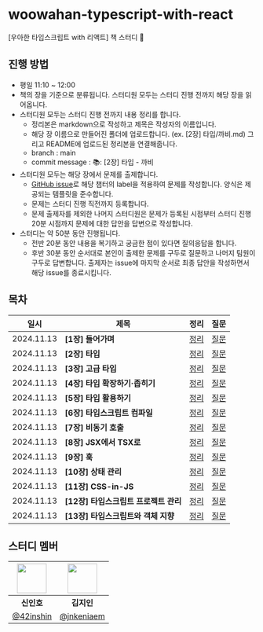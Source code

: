 # woowahan-typescript-with-react

[우아한 타입스크립트 with 리액트] 책 스터디 🚀

## 진행 방법

<div align="left">

- 평일 11:10 ~ 12:00
- 책의 장을 기준으로 분류됩니다. 스터디원 모두는 스터디 진행 전까지 해당 장을 읽어옵니다.
- 스터디원 모두는 스터디 진행 전까지 내용 정리를 합니다.
  - 정리본은 markdown으로 작성하고 제목은 작성자의 이름입니다.
  - 해당 장 이름으로 만들어진 폴더에 업로드합니다. (ex. [2장] 타입/까비.md) 그리고 README에 업로드된 정리본을 연결해줍니다.
  - branch : main
  - commit message : 📚: [2장] 타입 - 까비
- 스터디원 모두는 해당 장에서 문제를 출제합니다.
  - [GitHub issue](https://github.com/Frontend-Gang-Study/woowahan-typescript-with-react/issues)로 해당 챕터의 label을 적용하여 문제를 작성합니다. 양식은 제공되는 템플릿을 준수합니다.
  - 문제는 스터디 진행 직전까지 등록합니다.
  - 문제 출제자를 제외한 나머지 스터디원은 문제가 등록된 시점부터 스터디 진행 20분 시점까지 문제에 대한 답안을 답변으로 작성합니다.
- 스터디는 약 50분 동안 진행됩니다.
  - 전반 20분 동안 내용을 복기하고 궁금한 점이 있다면 질의응답을 합니다.
  - 후반 30분 동안 순서대로 본인이 출제한 문제를 구두로 질문하고 나머지 팀원이 구두로 답변합니다. 출제자는 issue에 마지막 순서로 최종 답안을 작성하면서 해당 issue를 종료시킵니다.


## 목차

| 일시       | 제목                                | 정리                                  | 질문                                  |
|------------|-------------------------------------|---------------------------------------|---------------------------------------|
| 2024.11.13 | **[1장] 들어가며**                   | [정리](https://example.com)           | [질문](https://example.com)           |
| 2024.11.13 | **[2장] 타입**                       | [정리](https://example.com)           | [질문](https://example.com)           |
| 2024.11.13 | **[3장] 고급 타입**                  | [정리](https://example.com)           | [질문](https://example.com)           |
| 2024.11.13 | **[4장] 타입 확장하기·좁히기**       | [정리](https://example.com)           | [질문](https://example.com)           |
| 2024.11.13 | **[5장] 타입 활용하기**              | [정리](https://example.com)           | [질문](https://example.com)           |
| 2024.11.13 | **[6장] 타입스크립트 컴파일**        | [정리](https://example.com)           | [질문](https://example.com)           |
| 2024.11.13 | **[7장] 비동기 호출**                | [정리](https://example.com)           | [질문](https://example.com)           |
| 2024.11.13 | **[8장] JSX에서 TSX로**              | [정리](https://example.com)           | [질문](https://example.com)           |
| 2024.11.13 | **[9장] 훅**                         | [정리](https://example.com)           | [질문](https://example.com)           |
| 2024.11.13 | **[10장] 상태 관리**                 | [정리](https://example.com)           | [질문](https://example.com)           |
| 2024.11.13 | **[11장] CSS-in-JS**                 | [정리](https://example.com)           | [질문](https://example.com)           |
| 2024.11.13 | **[12장] 타입스크립트 프로젝트 관리**| [정리](https://example.com)           | [질문](https://example.com)           |
| 2024.11.13 | **[13장] 타입스크립트와 객체 지향**  | [정리](https://example.com)           | [질문](https://example.com)           |


## 스터디 멤버

| <img width="60px" src="https://avatars.githubusercontent.com/u/72684256?v=4"> | <img width="60px" src="https://avatars.githubusercontent.com/u/80810728?v=4"> |
|:---:|:---:|
| **신인호** | **김지인** |
| [@42inshin](https://github.com/42inshin) | [@jnkeniaem](https://github.com/jnkeniaem) 
